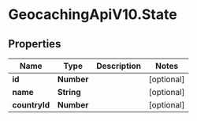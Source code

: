 # GeocachingApiV10.State

## Properties
Name | Type | Description | Notes
------------ | ------------- | ------------- | -------------
**id** | **Number** |  | [optional] 
**name** | **String** |  | [optional] 
**countryId** | **Number** |  | [optional] 


